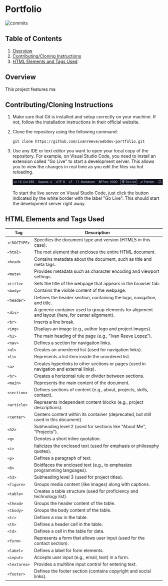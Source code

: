 # Portfolio

<div align="center>

![contributors](https://img.shields.io/github/contributors/ivanreeve/webdev-portfolio)
![commits](https://img.shields.io/github/commit-activity/w/ivanreeve/webdev-portfolio/main)

</div>

## Table of Contents

1. [Overview](#overview)
2. [Contributing/Cloning Instructions](#contributingcloning-instructions)
3. [HTML Elements and Tags Used](#html-elements-and-tags-used)

## Overview

This project features ma

## Contributing/Cloning Instructions

1. Make sure that Git is installed and setup correctly on your machine. If not, follow the installation instructions in their official website.

2. Clone the repository using the following command:

    ```git
    git clone https://github.com/ivanreeve/webdev-portfolio.git
    ```

3. Use any IDE or text editor you want to open your local copy of the repository. For example, on Visual Studio Code, you need to install an extension called "Go Live" to start a development server. This allows you to view the changes in real time as you edit the files via hot reloading.

    ![img](./src/assets/img/liveserver.png)

    To start the live server on Visual Studio Code, just click the button indicated by the white border with the label "Go Live". This should start the development server right away.

## HTML Elements and Tags Used

| Tag            | Description                                                                                          |
|----------------|------------------------------------------------------------------------------------------------------|
| `<!DOCTYPE>`   | Specifies the document type and version (HTML5 in this case).                                         |
| `<html>`       | The root element that encloses the entire HTML document.                                              |
| `<head>`       | Contains metadata about the document, such as title and meta tags.                                    |
| `<meta>`       | Provides metadata such as character encoding and viewport settings.                                   |
| `<title>`      | Sets the title of the webpage that appears in the browser tab.                                        |
| `<body>`       | Contains the visible content of the webpage.                                                          |
| `<header>`     | Defines the header section, containing the logo, navigation, and title.                               |
| `<div>`        | A generic container used to group elements for alignment and layout (here, for center alignment).     |
| `<br>`         | Inserts a line break.                                                                                 |
| `<img>`        | Displays an image (e.g., author logo and project images).                                             |
| `<h1>`         | The main heading of the page (e.g., "Ivan Reeve Lopez").                                              |
| `<nav>`        | Defines a section for navigation links.                                                              |
| `<ul>`         | Creates an unordered list (used for navigation links).                                                |
| `<li>`         | Represents a list item inside the unordered list.                                                     |
| `<a>`          | Creates hyperlinks to other sections or pages (used in navigation and external links).                |
| `<hr>`         | Creates a horizontal rule or divider between sections.                                                |
| `<main>`       | Represents the main content of the document.                                                          |
| `<section>`    | Defines sections of content (e.g., about, projects, skills, contact).                                 |
| `<article>`    | Represents independent content blocks (e.g., project descriptions).                                   |
| `<center>`     | Centers content within its container (deprecated, but still used in this document).                   |
| `<h2>`         | Subheading level 2 (used for sections like "About Me", "Projects").                                   |
| `<q>`          | Denotes a short inline quotation.                                                                     |
| `<i>`          | Italicizes the enclosed text (used for emphasis or philosophy quotes).                                |
| `<p>`          | Defines a paragraph of text.                                                                          |
| `<b>`          | Boldfaces the enclosed text (e.g., to emphasize programming languages).                               |
| `<h3>`         | Subheading level 3 (used for project titles).                                                         |
| `<figure>`     | Groups media content (like images) along with captions.                                               |
| `<table>`      | Creates a table structure (used for proficiency and technology list).                                 |
| `<thead>`      | Groups the header content of the table.                                                               |
| `<tbody>`      | Groups the body content of the table.                                                                 |
| `<tr>`         | Defines a row in the table.                                                                           |
| `<th>`         | Defines a header cell in the table.                                                                   |
| `<td>`         | Defines a cell in the table for data.                                                                 |
| `<form>`       | Represents a form that allows user input (used for the contact section).                              |
| `<label>`      | Defines a label for form elements.                                                                    |
| `<input>`      | Accepts user input (e.g., email, text) in a form.                                                     |
| `<textarea>`   | Provides a multiline input control for entering text.                                                 |
| `<footer>`     | Defines the footer section (contains copyright and social links).                                     |
